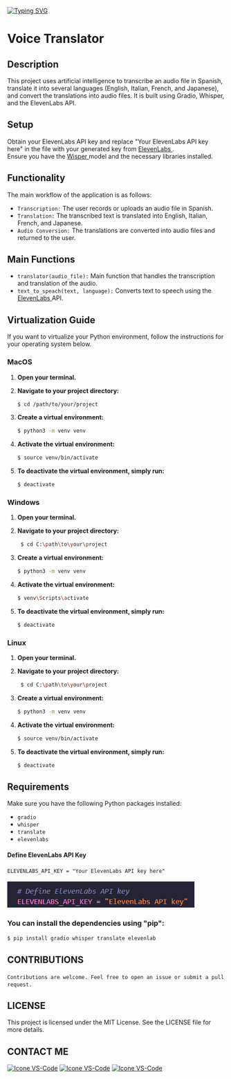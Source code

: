 
[![Typing SVG](https://readme-typing-svg.herokuapp.com?color=FF3670&size=35&center=true&vCenter=true&width=1000&lines=Welcome+to+InterVoz;My+name+is+Felipe;I'm+Software+Engineering)](https://git.io/typing-svg)

# Voice Translator

## Description
This project uses artificial intelligence to transcribe an audio file in Spanish, translate it into several languages (English, Italian, French, and Japanese), and convert the translations into audio files. It is built using Gradio, Whisper, and the ElevenLabs API.

## Setup
Obtain your ElevenLabs API key and replace "Your ElevenLabs API key here" in the file with your generated key from <a href="https://elevenlabs.io/">ElevenLabs </a>. <br>
Ensure you have the <a href="https://elevenlabs.io/">Wisper </a> model and the necessary libraries installed.

## Functionality
The main workflow of the application is as follows:

* `Transcription:` The user records or uploads an audio file in Spanish.
* `Translation:` The transcribed text is translated into English, Italian, French, and Japanese.
* `Audio Conversion:` The translations are converted into audio files and returned to the user.

## Main Functions
* `translator(audio_file):` Main function that handles the transcription and translation of the audio.
* `text_to_speach(text, language):` Converts text to speech using the <a href="https://elevenlabs.io/">ElevenLabs </a> API.

## Virtualization Guide
If you want to virtualize your Python environment, follow the instructions for your operating system below.
### MacOS
1. **Open your terminal.**

2. **Navigate to your project directory:**
   ```bash
   $ cd /path/to/your/project
   ```
3. **Create a virtual environment:**
   ```bash
   $ python3 -m venv venv
   ```
4. **Activate the virtual environment:**
   ```bash
   $ source venv/bin/activate
   ```
5. **To deactivate the virtual environment, simply run:**
   ```bash
   $ deactivate
   ```
### Windows
1. **Open your terminal.**

2. **Navigate to your project directory:**
   ```bash
    $ cd C:\path\to\your\project
    ```
3. **Create a virtual environment:**
   ```bash
   $ python3 -m venv venv
   ```
4. **Activate the virtual environment:**
   ```bash
   $ venv\Scripts\activate
   ```
5. **To deactivate the virtual environment, simply run:**
   ```bash
   $ deactivate
   ```
### Linux
1. **Open your terminal.**

2. **Navigate to your project directory:**
   ```bash
    $ cd C:\path\to\your\project
    ```
3. **Create a virtual environment:**
   ```bash
   $ python3 -m venv venv
   ```
4. **Activate the virtual environment:**
   ```bash
   $ source venv/bin/activate
   ```
5. **To deactivate the virtual environment, simply run:**
   ```bash
   $ deactivate
   ```
## Requirements

Make sure you have the following Python packages installed:

- `gradio`
- `whisper`
- `translate`
- `elevenlabs`

#### Define ElevenLabs API Key

`ELEVENLABS_API_KEY = "Your ElevenLabs API key here"` <br>  <br>
<img src="https://github.com/felipesanchez-dev/InterVoz-/blob/main/img/API_KEY.png" alt="API key">

### You can install the dependencies using "pip":
   ```bash
   $ pip install gradio whisper translate elevenlab
   ```
## CONTRIBUTIONS
`Contributions are welcome. Feel free to open an issue or submit a pull request.`

## LICENSE
This project is licensed under the MIT License. See the LICENSE file for more details.

## CONTACT ME

[<img height="48px" width="48px" alt="Icone VS-Code" src="https://skillicons.dev/icons?i=instagram"/>](https://www.instagram.com/felipesanchez_dev/)
[<img height="48px" width="48px" alt="Icone VS-Code" src="https://skillicons.dev/icons?i=gmail"/>](mailto:jfelipe9.121@gmail.com)
[<img height="48px" width="48px" alt="Icone VS-Code" src="https://skillicons.dev/icons?i=linkedin"/>](https://www.linkedin.com/in/felipereyessa/)
